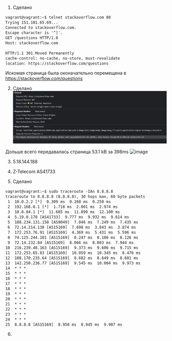 
1. Сделано
```
vagrant@vagrant:~$ telnet stackoverflow.com 80
Trying 151.101.65.69...
Connected to stackoverflow.com.
Escape character is '^]'.
GET /questions HTTP/1.0
Host: stackoverflow.com

HTTP/1.1 301 Moved Permanently
cache-control: no-cache, no-store, must-revalidate
location: https://stackoverflow.com/questions
```
Искомая страница была оконачательно перемещена в https://stackoverflow.com/questions

2. Сделано
![Скриншот](https://github.com/ugolyokk/devops-netology/blob/954f48df6c7ec7e72755391ce57d8c99e1457576/homework/3.6/http.jpg)

Дольше всего передавалась страница 53.1 kB за 398ms
![image](https://user-images.githubusercontent.com/98211990/160437214-7216ca8c-bee5-4450-9f4f-c820c4b5796f.png)

3. 5.18.144.188

4. Z-Telecom
    AS41733
    
5. Сделано
```
vagrant@vagrant:~$ sudo traceroute -IAn 8.8.8.8
traceroute to 8.8.8.8 (8.8.8.8), 30 hops max, 60 byte packets
 1  10.0.2.2 [*]  0.309 ms  0.268 ms  0.258 ms
 2  192.168.0.1 [*]  1.718 ms  2.001 ms  2.974 ms
 3  10.8.84.1 [*]  11.685 ms  11.899 ms  12.100 ms
 4  5.19.0.178 [AS41733]  9.777 ms  9.932 ms  9.614 ms
 5  188.234.131.158 [AS9049]  7.046 ms  7.249 ms  7.435 ms
 6  72.14.214.138 [AS15169]  7.698 ms  3.843 ms  3.874 ms
 7  172.253.76.91 [AS15169]  4.369 ms  5.431 ms  5.596 ms
 8  74.125.244.181 [AS15169]  8.247 ms  8.186 ms  8.126 ms
 9  72.14.232.84 [AS15169]  8.066 ms  8.003 ms  7.944 ms
10  216.239.48.163 [AS15169]  9.373 ms  9.606 ms  9.715 ms
11  172.253.65.83 [AS15169]  10.059 ms  10.345 ms  8.476 ms
12  108.170.235.64 [AS15169]  8.682 ms  8.649 ms  8.681 ms
13  142.250.236.77 [AS15169]  9.545 ms  10.004 ms  9.973 ms
14  * * *
15  * * *
16  * * *
17  * * *
18  * * *
19  * * *
20  * * *
21  * * *
22  * * *
23  * * *
24  * * *
25  8.8.8.8 [AS15169]  8.958 ms  8.945 ms  9.987 ms
```
6.




